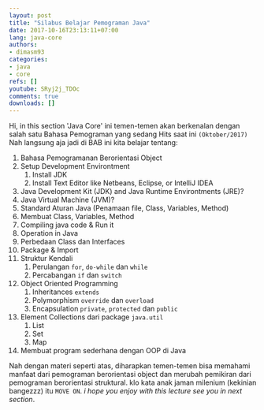 ```yaml
---
layout: post
title: "Silabus Belajar Pemograman Java"
date: 2017-10-16T23:13:11+07:00
lang: java-core
authors:
- dimasm93
categories:
- java
- core
refs: []
youtube: SRyj2j_TDOc
comments: true
downloads: []
---
```


Hi, in this section 'Java Core' ini temen-temen akan berkenalan dengan salah satu Bahasa Pemograman yang sedang Hits saat ini `(Oktober/2017)` Nah langsung aja jadi di BAB ini kita belajar tentang:

<!--more-->
1. Bahasa Pemogramanan Berorientasi Object
2. Setup Development Environtment
    1. Install JDK
    2. Install Text Editor like Netbeans, Eclipse, or IntelliJ IDEA
3. Java Development Kit (JDK) and Java Runtime Environtments (JRE)?
4. Java Virtual Machine (JVM)?
5. Standard Aturan Java (Penamaan file, Class, Variables, Method)
6. Membuat Class, Variables, Method
7. Compiling java code & Run it
8. Operation in Java
9. Perbedaan Class dan Interfaces
10. Package & Import
11. Struktur Kendali
    1. Perulangan `for`, `do-while` dan `while`
    2. Percabangan `if` dan `switch`
12. Object Oriented Programming
    1. Inheritances `extends`
    2. Polymorphism `override` dan `overload`
    3. Encapsulation `private`, `protected` dan `public`
13. Element Collections dari package `java.util`
    1. List
    2. Set
    3. Map
14. Membuat program sederhana dengan OOP di Java

Nah dengan materi seperti atas, diharapkan temen-temen bisa memahami manfaat dari pemograman berorientasi object dan merubah pemikiran dari pemograman berorientasi struktural. klo kata anak jaman milenium (kekinian bangezzz) itu `MOVE ON`. _i hope you enjoy with this lecture see you in next section_.